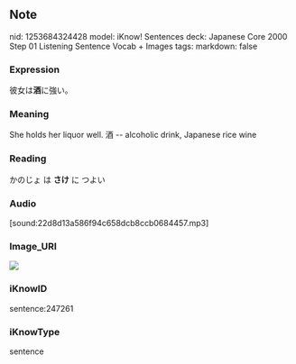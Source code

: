 ## Note
nid: 1253684324428
model: iKnow! Sentences
deck: Japanese Core 2000 Step 01 Listening Sentence Vocab + Images
tags: 
markdown: false

### Expression
<!DOCTYPE html>
<title></title>
彼女は<b>酒</b>に強い。



### Meaning
She holds her liquor well.
酒 -- alcoholic drink, Japanese rice wine

### Reading
<!DOCTYPE html>
<title></title>
かのじょ は <b>さけ</b> に つよい



### Audio
[sound:22d8d13a586f94c658dcb8ccb0684457.mp3]

### Image_URI
<!DOCTYPE html>
<title></title>
<img src="652e147078e123523235a7d08096a366.jpg">



### iKnowID
sentence:247261

### iKnowType
sentence

